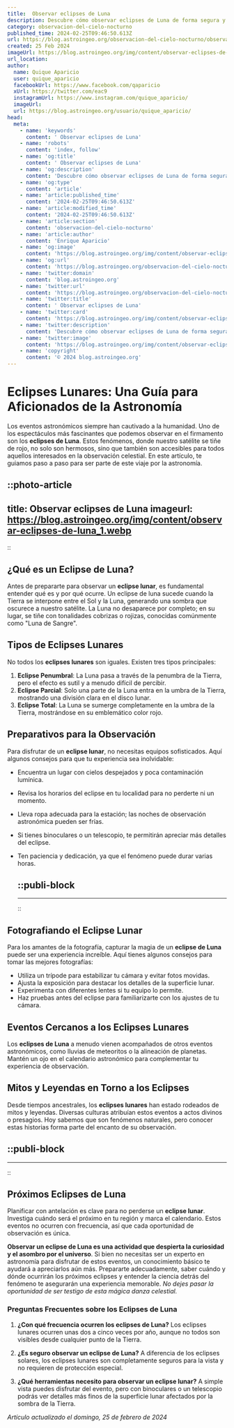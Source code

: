```yaml
---
title:  Observar eclipses de Luna
description: Descubre cómo observar eclipses de Luna de forma segura y entiende sus fases fascinantes. Prepárate para un espectáculo celestial único.
category: observacion-del-cielo-nocturno
published_time: 2024-02-25T09:46:50.613Z
url: https://blog.astroingeo.org/observacion-del-cielo-nocturno/observar-eclipses-de-luna
created: 25 Feb 2024
imageUrl: https://blog.astroingeo.org/img/content/observar-eclipses-de-luna_1.webp
url_location:
author:
  name: Quique Aparicio
  user: quique_aparicio
  facebookUrl: https://www.facebook.com/qaparicio
  xUrl: https://twitter.com/eac9
  instagramUrl: https://www.instagram.com/quique_aparicio/
  imageUrl: 
  url: https://blog.astroingeo.org/usuario/quique_aparicio/
head:
  meta:
    - name: 'keywords'
      content: ' Observar eclipses de Luna'
    - name: 'robots'
      content: 'index, follow'
    - name: 'og:title'
      content: ' Observar eclipses de Luna'
    - name: 'og:description'
      content: 'Descubre cómo observar eclipses de Luna de forma segura y entiende sus fases fascinantes. Prepárate para un espectáculo celestial único.'
    - name: 'og:type'
      content: 'article'
    - name: 'article:published_time'
      content: '2024-02-25T09:46:50.613Z'
    - name: 'article:modified_time'
      content: '2024-02-25T09:46:50.613Z'
    - name: 'article:section'
      content: 'observacion-del-cielo-nocturno'
    - name: 'article:author'
      content: 'Enrique Aparicio'
    - name: 'og:image'
      content: 'https://blog.astroingeo.org/img/content/observar-eclipses-de-luna_1.webp'
    - name: 'og:url'
      content: 'https://blog.astroingeo.org/observacion-del-cielo-nocturno/observar-eclipses-de-luna'
    - name: 'twitter:domain'
      content: 'blog.astroingeo.org'
    - name: 'twitter:url'
      content: 'https://blog.astroingeo.org/observacion-del-cielo-nocturno/observar-eclipses-de-luna'
    - name: 'twitter:title'
      content: ' Observar eclipses de Luna'
    - name: 'twitter:card'
      content: 'https://blog.astroingeo.org/img/content/observar-eclipses-de-luna_1.webp'
    - name: 'twitter:description'
      content: 'Descubre cómo observar eclipses de Luna de forma segura y entiende sus fases fascinantes. Prepárate para un espectáculo celestial único.'
    - name: 'twitter:image'
      content: 'https://blog.astroingeo.org/img/content/observar-eclipses-de-luna_1.webp'
    - name: 'copyright'
      content: '© 2024 blog.astroingeo.org'
---
```

# Eclipses Lunares: Una Guía para Aficionados de la Astronomía

Los eventos astronómicos siempre han cautivado a la humanidad. Uno de los espectáculos más fascinantes que podemos observar en el firmamento son los **eclipses de Luna**. Estos fenómenos, donde nuestro satélite se tiñe de rojo, no solo son hermosos, sino que también son accesibles para todos aquellos interesados en la observación celestial. En este artículo, te guiamos paso a paso para ser parte de este viaje por la astronomía.


::photo-article
---
title:  Observar eclipses de Luna
imageurl: https://blog.astroingeo.org/img/content/observar-eclipses-de-luna_1.webp
---
::


## ¿Qué es un Eclipse de Luna?

Antes de prepararte para observar un **eclipse lunar**, es fundamental entender qué es y por qué ocurre. Un eclipse de luna sucede cuando la Tierra se interpone entre el Sol y la Luna, generando una sombra que oscurece a nuestro satélite. La Luna no desaparece por completo; en su lugar, se tiñe con tonalidades cobrizas o rojizas, conocidas comúnmente como "Luna de Sangre".

## Tipos de Eclipses Lunares

No todos los **eclipses lunares** son iguales. Existen tres tipos principales:

1. **Eclipse Penumbral**: La Luna pasa a través de la penumbra de la Tierra, pero el efecto es sutil y a menudo difícil de percibir.
2. **Eclipse Parcial**: Solo una parte de la Luna entra en la umbra de la Tierra, mostrando una división clara en el disco lunar.
3. **Eclipse Total**: La Luna se sumerge completamente en la umbra de la Tierra, mostrándose en su emblemático color rojo.

## Preparativos para la Observación

Para disfrutar de un **eclipse lunar**, no necesitas equipos sofisticados. Aquí algunos consejos para que tu experiencia sea inolvidable:

- Encuentra un lugar con cielos despejados y poca contaminación lumínica.
- Revisa los horarios del eclipse en tu localidad para no perderte ni un momento.
- Lleva ropa adecuada para la estación; las noches de observación astronómica pueden ser frías.
- Si tienes binoculares o un telescopio, te permitirán apreciar más detalles del eclipse.
- Ten paciencia y dedicación, ya que el fenómeno puede durar varias horas.


  ::publi-block
  ---
  ---
  ::
  
  
## Fotografiando el Eclipse Lunar

Para los amantes de la fotografía, capturar la magia de un **eclipse de Luna** puede ser una experiencia increíble. Aquí tienes algunos consejos para tomar las mejores fotografías:

- Utiliza un trípode para estabilizar tu cámara y evitar fotos movidas.
- Ajusta la exposición para destacar los detalles de la superficie lunar.
- Experimenta con diferentes lentes si tu equipo lo permite.
- Haz pruebas antes del eclipse para familiarizarte con los ajustes de tu cámara.

## Eventos Cercanos a los Eclipses Lunares

Los **eclipses de Luna** a menudo vienen acompañados de otros eventos astronómicos, como lluvias de meteoritos o la alineación de planetas. Mantén un ojo en el calendario astronómico para complementar tu experiencia de observación.

## Mitos y Leyendas en Torno a los Eclipses

Desde tiempos ancestrales, los **eclipses lunares** han estado rodeados de mitos y leyendas. Diversas culturas atribuían estos eventos a actos divinos o presagios. Hoy sabemos que son fenómenos naturales, pero conocer estas historias forma parte del encanto de su observación.


  ::publi-block
  ---
  ---
  ::
  
  
## Próximos Eclipses de Luna

Planificar con antelación es clave para no perderse un **eclipse lunar**. Investiga cuándo será el próximo en tu región y marca el calendario. Estos eventos no ocurren con frecuencia, así que cada oportunidad de observación es única.

**Observar un eclipse de Luna es una actividad que despierta la curiosidad y el asombro por el universo**. Si bien no necesitas ser un experto en astronomía para disfrutar de estos eventos, un conocimiento básico te ayudará a apreciarlos aún más. Prepararte adecuadamente, saber cuándo y dónde ocurrirán los próximos eclipses y entender la ciencia detrás del fenómeno te asegurarán una experiencia memorable. *No dejes pasar la oportunidad de ser testigo de esta mágica danza celestial.*

### Preguntas Frecuentes sobre los Eclipses de Luna

1. **¿Con qué frecuencia ocurren los eclipses de Luna?**
   Los eclipses lunares ocurren unas dos a cinco veces por año, aunque no todos son visibles desde cualquier punto de la Tierra.

2. **¿Es seguro observar un eclipse de Luna?**
   A diferencia de los eclipses solares, los eclipses lunares son completamente seguros para la vista y no requieren de protección especial.

3. **¿Qué herramientas necesito para observar un eclipse lunar?**
   A simple vista puedes disfrutar del evento, pero con binoculares o un telescopio podrás ver detalles más finos de la superficie lunar afectados por la sombra de la Tierra.

_Artículo actualizado el domingo, 25 de febrero de 2024_
